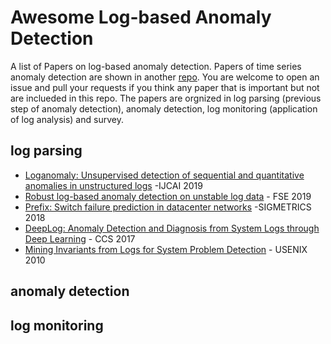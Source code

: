 # Awesome Log-based Anomaly Detection
A list of Papers on log-based anomaly detection. Papers of time series anomaly detection are shown in another [repo](https://github.com/zhuyiche/awesome-anomaly-detection/).
You are welcome to open an issue and pull your requests if you think any paper that is important but not are inclueded in this repo.
The papers are orgnized in log parsing (previous step of anomaly detection),  anomaly detection, log monitoring (application of log analysis) and survey. 


## log parsing


- [Loganomaly: Unsupervised detection of sequential and quantitative anomalies in unstructured logs](https://netman.aiops.org/wp-content/uploads/2019/07/LogAnomaly.pdf) -IJCAI 2019
- [Robust log-based anomaly detection on unstable log data](https://netman.aiops.org/~peidan/ANM2020/6.LogAnomalyDetection/LectureCoverage/2019FSE_LogRobust.pdf) - FSE 2019
- [Prefix: Switch failure prediction in datacenter networks](https://dl.acm.org/doi/abs/10.1145/3179405) -SIGMETRICS 2018
- [DeepLog: Anomaly Detection and Diagnosis from System Logs through Deep Learning](https://acmccs.github.io/papers/p1285-duA.pdf) - CCS 2017
- [Mining Invariants from Logs for System Problem Detection](https://www.usenix.org/legacy/event/atc10/tech/slides/lou.pdf) - USENIX 2010



## anomaly detection

## log monitoring

